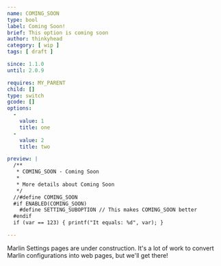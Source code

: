 ```yaml
---
name: COMING_SOON
type: bool
label: Coming Soon!
brief: This option is coming soon
author: thinkyhead
category: [ wip ]
tags: [ draft ]

since: 1.1.0
until: 2.0.9

requires: MY_PARENT
child: []
type: switch
gcode: []
options:
  -
    value: 1
    title: one
  -
    value: 2
    title: two

preview: |
  /**
   * COMING_SOON - Coming Soon
   *
   * More details about Coming Soon
   */
  //#define COMING_SOON
  #if ENABLED(COMING_SOON)
    #define SETTING_SUBOPTION // This makes COMING_SOON better
  #endif
  if (var == 123) { printf("It equals: %d", var); }

---
```

Marlin Settings pages are under construction. It's a lot of work to convert Marlin configurations into web pages, but we'll get there!
